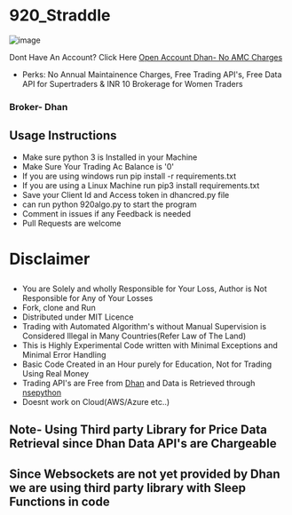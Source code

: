 # 920_Straddle
![image](https://user-images.githubusercontent.com/117473489/233215718-7d2358ec-b820-40c5-84ac-a9b88733f276.png)

Dont Have An Account? Click Here [Open Account Dhan- No AMC Charges](https://invite.dhan.co/?invite=YBAKG00069)
- Perks: No Annual Maintainence Charges, Free Trading API's, Free Data API for Supertraders & INR 10 Brokerage for Women Traders

### Broker- Dhan

## Usage Instructions

- Make sure python 3 is Installed in your Machine
- Make Sure Your Trading Ac Balance is '0'
- If you are using windows run pip install -r requirements.txt
- If you are using a Linux Machine run pip3 install requirements.txt
- Save your Client Id and Access token in dhancred.py file
- can run python 920algo.py to start the program
- Comment in issues if any Feedback is needed
- Pull Requests are welcome

# Disclaimer <p style="color:red;"> 

- You are Solely and wholly Responsible for Your Loss, Author is Not Responsible for Any of Your Losses
- Fork, clone and Run
- Distributed under MIT Licence
- Trading with Automated Algorithm's without Manual Supervision is Considered Illegal in Many Countries(Refer Law of The Land)
- This is Highly Experimental Code written with Minimal Exceptions and Minimal Error Handling
- Basic Code Created in an Hour purely for Education, Not for Trading Using Real Money
- Trading API's are Free from [Dhan](https://invite.dhan.co/?invite=YBAKG00069) and Data is Retrieved through [nsepython](https://github.com/aeron7/nsepython)
- Doesnt work on Cloud(AWS/Azure etc..)

## Note- Using Third party Library for Price Data Retrieval since Dhan Data API's are Chargeable
## Since Websockets are not yet provided by Dhan we are using third party library with Sleep Functions in code